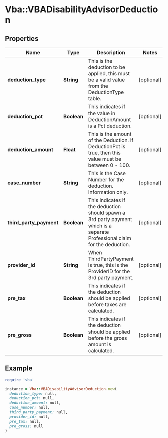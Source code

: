 # Vba::VBADisabilityAdvisorDeduction

## Properties

| Name | Type | Description | Notes |
| ---- | ---- | ----------- | ----- |
| **deduction_type** | **String** | This is the deduction to be applied, this must be a valid value from the DeductionType table. | [optional] |
| **deduction_pct** | **Boolean** | This indicates if the value in DeductionAmount is a Pct deduction. | [optional] |
| **deduction_amount** | **Float** | This is the amount of the Deduction.  If DeductionPct is true, then this value must be between 0 - 100. | [optional] |
| **case_number** | **String** | This is the Case Number for the deduction.  Information only. | [optional] |
| **third_party_payment** | **Boolean** | This indicates if the deduction should spawn a 3rd party payment which is a separate Professional claim for the deduction. | [optional] |
| **provider_id** | **String** | When ThirdPartyPayment is true, this is the ProviderID for the 3rd party payment. | [optional] |
| **pre_tax** | **Boolean** | This indicates if the deduction should be applied before taxes are calculated. | [optional] |
| **pre_gross** | **Boolean** | This indicates if the deduction should be applied before the gross amount is calculated. | [optional] |

## Example

```ruby
require 'vba'

instance = Vba::VBADisabilityAdvisorDeduction.new(
  deduction_type: null,
  deduction_pct: null,
  deduction_amount: null,
  case_number: null,
  third_party_payment: null,
  provider_id: null,
  pre_tax: null,
  pre_gross: null
)
```

